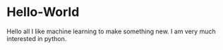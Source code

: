 # Hello-World
Hello all
I like machine learning to make something new. I am very much interested in python.
